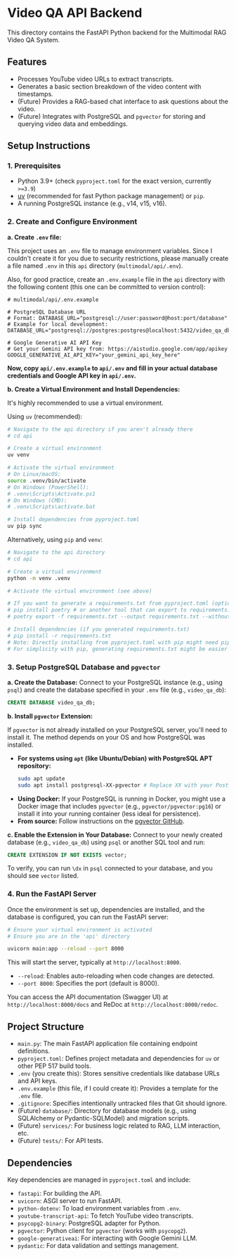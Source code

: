 # Video QA API Backend

This directory contains the FastAPI Python backend for the Multimodal RAG Video QA System.

## Features
- Processes YouTube video URLs to extract transcripts.
- Generates a basic section breakdown of the video content with timestamps.
- (Future) Provides a RAG-based chat interface to ask questions about the video.
- (Future) Integrates with PostgreSQL and `pgvector` for storing and querying video data and embeddings.

## Setup Instructions

### 1. Prerequisites
- Python 3.9+ (check `pyproject.toml` for the exact version, currently `>=3.9`)
- [uv](https://github.com/astral-sh/uv) (recommended for fast Python package management) or `pip`.
- A running PostgreSQL instance (e.g., v14, v15, v16).

### 2. Create and Configure Environment

**a. Create `.env` file:**

This project uses an `.env` file to manage environment variables. Since I couldn't create it for you due to security restrictions, please manually create a file named `.env` in this `api` directory (`multimodal/api/.env`).

Also, for good practice, create an `.env.example` file in the `api` directory with the following content (this one can be committed to version control):

```env
# multimodal/api/.env.example

# PostgreSQL Database URL
# Format: DATABASE_URL="postgresql://user:password@host:port/database"
# Example for local development:
DATABASE_URL="postgresql://postgres:postgres@localhost:5432/video_qa_db"

# Google Generative AI API Key
# Get your Gemini API key from: https://aistudio.google.com/app/apikey
GOOGLE_GENERATIVE_AI_API_KEY="your_gemini_api_key_here"
```

**Now, copy `api/.env.example` to `api/.env` and fill in your actual database credentials and Google API key in `api/.env`.**

**b. Create a Virtual Environment and Install Dependencies:**

It's highly recommended to use a virtual environment.

Using `uv` (recommended):
```bash
# Navigate to the api directory if you aren't already there
# cd api

# Create a virtual environment
uv venv

# Activate the virtual environment
# On Linux/macOS:
source .venv/bin/activate
# On Windows (PowerShell):
# .venv\Scripts\Activate.ps1
# On Windows (CMD):
# .venv\Scripts\activate.bat

# Install dependencies from pyproject.toml
uv pip sync
```

Alternatively, using `pip` and `venv`:
```bash
# Navigate to the api directory
# cd api

# Create a virtual environment
python -m venv .venv

# Activate the virtual environment (see above)

# If you want to generate a requirements.txt from pyproject.toml (optional, uv handles it directly):
# pip install poetry # or another tool that can export to requirements.txt from pyproject.toml
# poetry export -f requirements.txt --output requirements.txt --without-hashes

# Install dependencies (if you generated requirements.txt)
# pip install -r requirements.txt
# Note: Directly installing from pyproject.toml with pip might need pip >= 21.1 and build tools.
# For simplicity with pip, generating requirements.txt might be easier if not using uv or poetry for install.
```

### 3. Setup PostgreSQL Database and `pgvector`

**a. Create the Database:**
Connect to your PostgreSQL instance (e.g., using `psql`) and create the database specified in your `.env` file (e.g., `video_qa_db`):

```sql
CREATE DATABASE video_qa_db;
```

**b. Install `pgvector` Extension:**

If `pgvector` is not already installed on your PostgreSQL server, you'll need to install it. The method depends on your OS and how PostgreSQL was installed.

- **For systems using `apt` (like Ubuntu/Debian) with PostgreSQL APT repository:**
  ```bash
  sudo apt update
  sudo apt install postgresql-XX-pgvector # Replace XX with your PostgreSQL version (e.g., 15)
  ```
- **Using Docker:** If your PostgreSQL is running in Docker, you might use a Docker image that includes `pgvector` (e.g., `pgvector/pgvector:pg16`) or install it into your running container (less ideal for persistence).
- **From source:** Follow instructions on the [pgvector GitHub](https://github.com/pgvector/pgvector).

**c. Enable the Extension in Your Database:**
Connect to your newly created database (e.g., `video_qa_db`) using `psql` or another SQL tool and run:

```sql
CREATE EXTENSION IF NOT EXISTS vector;
```

To verify, you can run `\dx` in `psql` connected to your database, and you should see `vector` listed.

### 4. Run the FastAPI Server

Once the environment is set up, dependencies are installed, and the database is configured, you can run the FastAPI server:

```bash
# Ensure your virtual environment is activated
# Ensure you are in the 'api' directory

uvicorn main:app --reload --port 8000
```

This will start the server, typically at `http://localhost:8000`.
- `--reload`: Enables auto-reloading when code changes are detected.
- `--port 8000`: Specifies the port (default is 8000).

You can access the API documentation (Swagger UI) at `http://localhost:8000/docs` and ReDoc at `http://localhost:8000/redoc`.

## Project Structure

- `main.py`: The main FastAPI application file containing endpoint definitions.
- `pyproject.toml`: Defines project metadata and dependencies for `uv` or other PEP 517 build tools.
- `.env` (you create this): Stores sensitive credentials like database URLs and API keys.
- `.env.example` (this file, if I could create it): Provides a template for the `.env` file.
- `.gitignore`: Specifies intentionally untracked files that Git should ignore.
- (Future) `database/`: Directory for database models (e.g., using SQLAlchemy or Pydantic-SQLModel) and migration scripts.
- (Future) `services/`: For business logic related to RAG, LLM interaction, etc.
- (Future) `tests/`: For API tests.

## Dependencies

Key dependencies are managed in `pyproject.toml` and include:
- `fastapi`: For building the API.
- `uvicorn`: ASGI server to run FastAPI.
- `python-dotenv`: To load environment variables from `.env`.
- `youtube-transcript-api`: To fetch YouTube video transcripts.
- `psycopg2-binary`: PostgreSQL adapter for Python.
- `pgvector`: Python client for `pgvector` (works with `psycopg2`).
- `google-generativeai`: For interacting with Google Gemini LLM.
- `pydantic`: For data validation and settings management. 